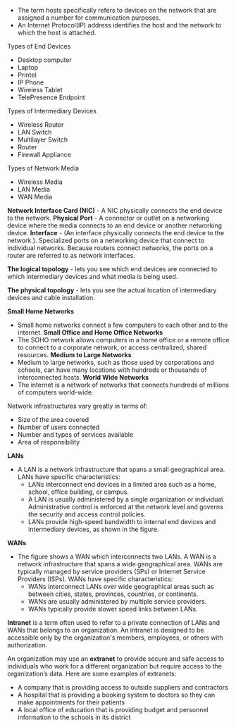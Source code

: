 - The term hosts specifically refers to devices on the network that are assigned a number for communication purposes.
- An Internet Protocol(IP) address identifies the host and the network to which the host is attached.
  
Types of End Devices
- Desktop computer
- Laptop
- Printel
- IP Phone
- Wireless Tablet
- TelePresence Endpoint

Types of Intermediary Devices
- Wireless Router
- LAN Switch
- Multilayer Switch
- Router
- Firewall Appliance

Types of Network Media
- Wireless Media
- LAN Media
- WAN Media

**Network Interface Card (NIC)** - A NIC physically connects the end device to the network.
**Physical Port** - A connector or outlet on a networking device where the media connects to an end device or another networking device.
**Interface** - (An interface physically connects the end device to the network.). Specialized ports on a networking device that connect to individual networks. Because routers connect networks, the ports on a router are referred to as network interfaces. 

**The logical topology** - lets you see which end devices are connected to which intermediary devices and what media is being used.

**The physical topology** - lets you see the actual location of intermediary devices and cable installation.

**Small Home Networks**
- Small home networks connect a few computers to each other and to the internet.
**Small Office and Home Office Networks**
- The SOHO network allows computers in a home office or a remote office to connect to a corporate network, or access centralized, shared resources.
**Medium to Large Networks**
- Medium to large networks, such as those used by corporations and schools, can have many locations with hundreds or thousands of interconnected hosts.
**World Wide Networks**
- The internet is a network of networks that connects hundreds of millions of computers world-wide.

Network infrastructures vary greatly in terms of:
- Size of the area covered
- Number of users connected
- Number and types of services available
- Area of responsibility

**LANs**
- A LAN is a network infrastructure that spans a small geographical area. LANs have specific characteristics:
	- LANs interconnect end devices in a limited area such as a home, school, office building, or campus.
	- A LAN is usually administered by a single organization or individual. Administrative control is enforced at the network level and governs the security and access control policies.
	* LANs provide high-speed bandwidth to internal end devices and intermediary devices, as shown in the figure.

**WANs**
- The figure shows a WAN which interconnects two LANs. A WAN is a network infrastructure that spans a wide geographical area. WANs are typically managed by service providers (SPs) or Internet Service Providers (ISPs). WANs have specific characteristics:
	- WANs interconnect LANs over wide geographical areas such as between cities, states, provinces, countries, or continents.
	- WANs are usually administered by multiple service providers.
	- WANs typically provide slower speed links between LANs.

**Intranet** is a term often used to refer to a private connection of LANs and WANs that belongs to an organization. An intranet is designed to be accessible only by the organization's members, employees, or others with authorization.

An organization may use an **extranet** to provide secure and safe access to individuals who work for a different organization but require access to the organization’s data. Here are some examples of extranets:
- A company that is providing access to outside suppliers and contractors
- A hospital that is providing a booking system to doctors so they can make appointments for their patients
- A local office of education that is providing budget and personnel information to the schools in its district